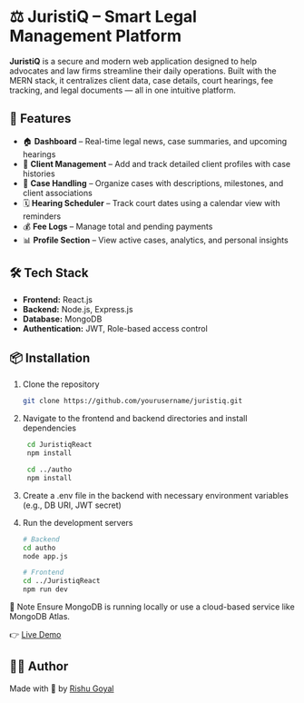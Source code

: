 # ⚖️ JuristiQ – Smart Legal Management Platform

**JuristiQ** is a secure and modern web application designed to help advocates and law firms streamline their daily operations. Built with the MERN stack, it centralizes client data, case details, court hearings, fee tracking, and legal documents — all in one intuitive platform.

## 🚀 Features

- 🏠 **Dashboard** – Real-time legal news, case summaries, and upcoming hearings  
- 👤 **Client Management** – Add and track detailed client profiles with case histories  
- 📁 **Case Handling** – Organize cases with descriptions, milestones, and client associations  
- 🗓 **Hearing Scheduler** – Track court dates using a calendar view with reminders  
- 💰 **Fee Logs** – Manage total and pending payments  
- 📊 **Profile Section** – View active cases, analytics, and personal insights

## 🛠 Tech Stack

- **Frontend:** React.js  
- **Backend:** Node.js, Express.js  
- **Database:** MongoDB  
- **Authentication:** JWT, Role-based access control  

## 📦 Installation

1. Clone the repository  
   ```bash
   git clone https://github.com/yourusername/juristiq.git
    ```
2. Navigate to the frontend and backend directories and install dependencies
   ```bash
    cd JuristiqReact
    npm install

    cd ../autho
    npm install
    ```

3. Create a .env file in the backend with necessary environment variables (e.g., DB URI, JWT secret)
4. Run the development servers
    ```bash
    # Backend
    cd autho
    node app.js
    
    # Frontend
    cd ../JuristiqReact
    npm run dev
    ```
📌 Note
Ensure MongoDB is running locally or use a cloud-based service like MongoDB Atlas.

👉 [Live Demo](https://juristi-q.vercel.app)

## 🙋‍♂️ Author

Made with 💙 by [Rishu Goyal](https://github.com/rishugoyal805)